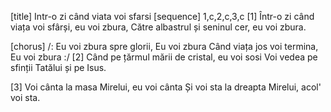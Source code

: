 [title] Intr-o zi când viata voi sfarsi
[sequence] 1,c,2,c,3,c
[1]
Într-o zi când viața voi sfârși, eu voi zbura,
Către albastrul și seninul cer, eu voi zbura.

[chorus]
/: Eu voi zbura spre glorii,
Eu voi zbura
Când viața jos voi termina,
Eu voi zbura :/
[2]
Când pe țărmul mării de cristal, eu voi sosi
Voi vedea pe sfinții Tatălui și pe Isus.

[3]
Voi cânta la masa Mirelui, eu voi cânta
Și voi sta la dreapta Mirelui, acol' voi sta.

